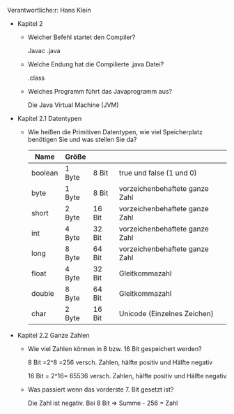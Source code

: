 Verantwortliche:r: Hans Klein

- Kapitel 2
    - Welcher Befehl startet den Compiler?
        
        Javac <Dateiname>.java
        
    - Welche Endung hat die Compilierte .java Datei?
        
        <Dateiname>.class
        
    - Welches Programm führt das Javaprogramm aus?
        
        Die Java Virtual Machine (JVM)
        
- Kapitel 2.1 Datentypen
    - Wie heißen die Primitiven Datentypen, wie viel Speicherplatz benötigen Sie und was stellen Sie da?
        
        
        | Name | Größe |  |  |
        | --- | --- | --- | --- |
        | boolean | 1 Byte | 8 Bit | true und false (1 und 0) |
        | byte | 1 Byte | 8 Bit | vorzeichenbehaftete ganze Zahl |
        | short | 2 Byte | 16 Bit | vorzeichenbehaftete ganze Zahl |
        | int | 4 Byte | 32 Bit | vorzeichenbehaftete ganze Zahl |
        | long | 8 Byte | 64 Bit | vorzeichenbehaftete ganze Zahl |
        | float | 4 Byte | 32 Bit | Gleitkommazahl |
        | double | 8 Byte | 64 Bit | Gleitkommazahl |
        | char | 2 Byte | 16 Bit |  Unicode (Einzelnes Zeichen) |
    
- Kapitel 2.2 Ganze Zahlen
    
    - Wie viel Zahlen können in 8 bzw. 16 Bit gespeichert werden?
        
        
        8 Bit =2^8 =256 versch. Zahlen, hälfte positiv und Hälfte negativ
        
        16 Bit = 2^16= 65536 versch. Zahlen, hälfte positiv und Hälfte negativ
        
    - Was passiert wenn das vorderste 7. Bit gesetzt ist?
        
        Die Zahl ist negativ. Bei 8 Bit ⇒ Summe - 256 = Zahl